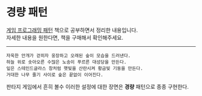 경량 패턴
===
[게임 프로그래밍 패턴](https://www.hanbit.co.kr/store/books/look.php?p_code=B4342659595) 책으로 공부하면서 정리한 내용입니다.   
자세한 내용을 원한다면, 책을 구매해서 확인해주세요.
***
```
자욱한 안개가 걷히자 웅장하고 오래된 숲이 모습을 드러낸다. 
하늘 위로 솟아오른 수많은 노송이 푸르른 대성당을 만든다. 
잎은 스테인드글라스 창처럼 햇빛을 산란시켜 황금빛 기둥을 만든다.
거대한 나무 줄기 사이로 숲은 끝없이 이어진다.
```
판타지 게임에서 흔히 볼수 이러한 설정에 대한 장면은 **경량** 패턴으로 종종 구현한다.
